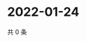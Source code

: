 # 2022-01-24

共 0 条

<!-- BEGIN WEIBO -->
<!-- 最后更新时间 Mon Jan 24 2022 03:08:36 GMT+0800 (China Standard Time) -->

<!-- END WEIBO -->
